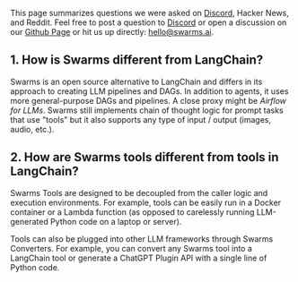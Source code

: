 This page summarizes questions we were asked on [Discord](https://discord.gg/gnWRz88eym), Hacker News, and Reddit. Feel free to post a question to [Discord](https://discord.gg/gnWRz88eym) or open a discussion on our [Github Page](https://github.com/kyegomez) or hit us up directly: [hello@swarms.ai](mailto:hello@swarms.ai). 

## 1. How is Swarms different from LangChain?

Swarms is an open source alternative to LangChain and differs in its approach to creating LLM pipelines and DAGs. In addition to agents, it uses more general-purpose DAGs and pipelines. A close proxy might be *Airflow for LLMs*. Swarms still implements chain of thought logic for prompt tasks that use "tools" but it also supports any type of input / output (images, audio, etc.). 

## 2. How are Swarms tools different from tools in LangChain?

Swarms Tools are designed to be decoupled from the caller logic and execution environments. For example, tools can be easily run in a Docker container or a Lambda function (as opposed to carelessly running LLM-generated Python code on a laptop or server). 

Tools can also be plugged into other LLM frameworks through Swarms Converters. For example, you can convert any Swarms tool into a LangChain tool or generate a ChatGPT Plugin API with a single line of Python code. 

